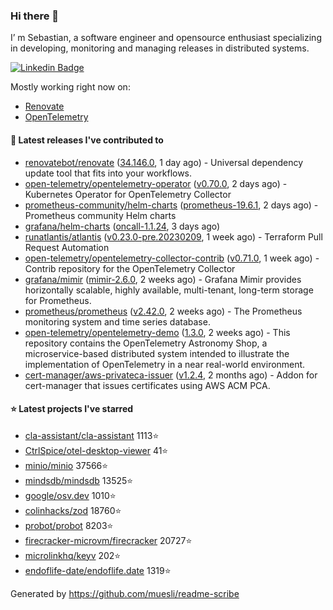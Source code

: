 ### Hi there 👋

I’ m Sebastian, a software engineer and opensource enthusiast specializing in developing, monitoring and managing releases in distributed systems.

[![Linkedin Badge](https://img.shields.io/badge/-LinkedIn-blue?style=flat&logo=Linkedin&logoColor=white&link=https://www.linkedin.com/in/sebastian-poxhofer/)](https://www.linkedin.com/in/sebastian-poxhofer/)

Mostly working right now on:
- [Renovate](https://github.com/renovatebot/renovate)
- [OpenTelemetry](https://github.com/open-telemetry)



#### 🚀 Latest releases I've contributed to

- [renovatebot/renovate](https://github.com/renovatebot/renovate) ([34.146.0](https://github.com/renovatebot/renovate/releases/tag/34.146.0), 1 day ago) - Universal dependency update tool that fits into your workflows.
- [open-telemetry/opentelemetry-operator](https://github.com/open-telemetry/opentelemetry-operator) ([v0.70.0](https://github.com/open-telemetry/opentelemetry-operator/releases/tag/v0.70.0), 2 days ago) - Kubernetes Operator for OpenTelemetry Collector
- [prometheus-community/helm-charts](https://github.com/prometheus-community/helm-charts) ([prometheus-19.6.1](https://github.com/prometheus-community/helm-charts/releases/tag/prometheus-19.6.1), 2 days ago) - Prometheus community Helm charts
- [grafana/helm-charts](https://github.com/grafana/helm-charts) ([oncall-1.1.24](https://github.com/grafana/helm-charts/releases/tag/oncall-1.1.24), 3 days ago)
- [runatlantis/atlantis](https://github.com/runatlantis/atlantis) ([v0.23.0-pre.20230209](https://github.com/runatlantis/atlantis/releases/tag/v0.23.0-pre.20230209), 1 week ago) - Terraform Pull Request Automation
- [open-telemetry/opentelemetry-collector-contrib](https://github.com/open-telemetry/opentelemetry-collector-contrib) ([v0.71.0](https://github.com/open-telemetry/opentelemetry-collector-contrib/releases/tag/v0.71.0), 1 week ago) - Contrib repository for the OpenTelemetry Collector
- [grafana/mimir](https://github.com/grafana/mimir) ([mimir-2.6.0](https://github.com/grafana/mimir/releases/tag/mimir-2.6.0), 2 weeks ago) - Grafana Mimir provides horizontally scalable, highly available, multi-tenant, long-term storage for Prometheus.
- [prometheus/prometheus](https://github.com/prometheus/prometheus) ([v2.42.0](https://github.com/prometheus/prometheus/releases/tag/v2.42.0), 2 weeks ago) - The Prometheus monitoring system and time series database.
- [open-telemetry/opentelemetry-demo](https://github.com/open-telemetry/opentelemetry-demo) ([1.3.0](https://github.com/open-telemetry/opentelemetry-demo/releases/tag/1.3.0), 2 weeks ago) - This repository contains the OpenTelemetry Astronomy Shop, a microservice-based distributed system intended to illustrate the implementation of OpenTelemetry in a near real-world environment.
- [cert-manager/aws-privateca-issuer](https://github.com/cert-manager/aws-privateca-issuer) ([v1.2.4](https://github.com/cert-manager/aws-privateca-issuer/releases/tag/v1.2.4), 2 months ago) - Addon for cert-manager that issues certificates using AWS ACM PCA.

#### ⭐ Latest projects I've starred

- [cla-assistant/cla-assistant](https://github.com/cla-assistant/cla-assistant) 1113⭐
- [CtrlSpice/otel-desktop-viewer](https://github.com/CtrlSpice/otel-desktop-viewer) 41⭐
- [minio/minio](https://github.com/minio/minio) 37566⭐
- [mindsdb/mindsdb](https://github.com/mindsdb/mindsdb) 13525⭐
- [google/osv.dev](https://github.com/google/osv.dev) 1010⭐
- [colinhacks/zod](https://github.com/colinhacks/zod) 18760⭐
- [probot/probot](https://github.com/probot/probot) 8203⭐
- [firecracker-microvm/firecracker](https://github.com/firecracker-microvm/firecracker) 20727⭐
- [microlinkhq/keyv](https://github.com/microlinkhq/keyv) 202⭐
- [endoflife-date/endoflife.date](https://github.com/endoflife-date/endoflife.date) 1319⭐



Generated by https://github.com/muesli/readme-scribe
